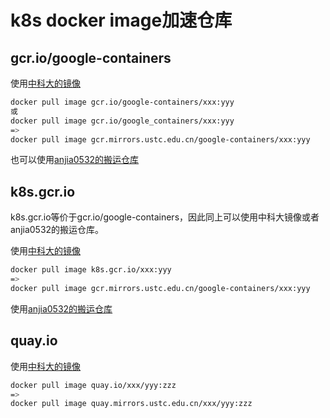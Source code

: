 # k8s docker image加速仓库

## gcr.io/google-containers

使用[中科大的镜像][ustc-gcr]

```bash
docker pull image gcr.io/google-containers/xxx:yyy
或
docker pull image gcr.io/google_containers/xxx:yyy
=>
docker pull image gcr.mirrors.ustc.edu.cn/google-containers/xxx:yyy
```

也可以使用[anjia0532的搬运仓库][anjia0532]

## k8s.gcr.io

k8s.gcr.io等价于gcr.io/google-containers，因此同上可以使用中科大镜像或者anjia0532的搬运仓库。

使用[中科大的镜像][ustc-gcr]

```bash
docker pull image k8s.gcr.io/xxx:yyy
=>
docker pull image gcr.mirrors.ustc.edu.cn/google-containers/xxx:yyy
```

使用[anjia0532的搬运仓库][anjia0532]

## quay.io

使用[中科大的镜像][ustc-quay]

```bash
docker pull image quay.io/xxx/yyy:zzz
=>
docker pull image quay.mirrors.ustc.edu.cn/xxx/yyy:zzz
```

[daocloud]: https://www.daocloud.io/mirror#accelerator-doc
[anjia0532]: https://github.com/anjia0532/gcr.io_mirror
[ustc-gcr]: https://github.com/ustclug/mirrorrequest/issues/187
[ustc-quay]: https://github.com/ustclug/mirrorrequest/issues/135
